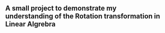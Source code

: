 ## A small project to demonstrate my understanding of the Rotation transformation in Linear Algrebra

